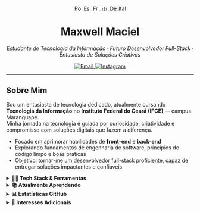 
<p align="center">
  <a href="./README-pt.md" title="Português">
    <img src="https://flagcdn.com/20x15/br.png" width="20" height="15" alt="Português" style="vertical-align:middle" />
  </a>
  <a href="./README-es.md" title="Español">
    <img src="https://flagcdn.com/20x15/es.png" width="20" height="15" alt="Español" style="vertical-align:middle" />
  </a>
  <a href="./README-fr.md" title="Français">
    <img src="https://flagcdn.com/20x15/fr.png" width="20" height="15" alt="Français" style="vertical-align:middle" />
  </a>
  <a href="./README-zh.md" title="中文">
    <img src="https://flagcdn.com/20x15/cn.png" width="20" height="15" alt="中文" style="vertical-align:middle" />
  </a>
  <a href="./README-de.md" title="Deutsch">
    <img src="https://flagcdn.com/20x15/de.png" width="20" height="15" alt="Deutsch" style="vertical-align:middle" />
  </a>
  <a href="./README-it.md" title="Italiano">
    <img src="https://flagcdn.com/20x15/it.png" width="20" height="15" alt="Italiano" style="vertical-align:middle" />
  </a>
</p>

<h1 align="center">Maxwell Maciel</h1>

<p align="center">
  <em>Estudante de Tecnologia da Informação · Futuro Desenvolvedor Full-Stack · Entusiasta de Soluções Criativas</em>
</p>

<p align="center" style="margin-top:0.3em;">
  <a href="mailto:sousamaciel@aluno.ifce.edu.br" title="Enviar email" target="_blank" rel="noopener noreferrer">
    <img src="https://img.shields.io/badge/-Email-505050?style=flat&logo=gmail&logoColor=white" alt="Email" />
  </a>
  <a href="https://instagram.com/maxsksr" target="_blank" title="Instagram" rel="noopener noreferrer">
    <img src="https://img.shields.io/badge/-Instagram-505050?style=flat&logo=instagram&logoColor=white" alt="Instagram" />
  </a>
</p>

---

## Sobre Mim

Sou um entusiasta de tecnologia dedicado, atualmente cursando **Tecnologia da Informação** no **Instituto Federal do Ceará (IFCE)** — campus Maranguape.  
Minha jornada na tecnologia é guiada por curiosidade, criatividade e compromisso com soluções digitais que fazem a diferença.

- Focado em aprimorar habilidades de **front-end** e **back-end**  
- Explorando fundamentos de engenharia de software, princípios de código limpo e boas práticas  
- Objetivo: tornar-me um desenvolvedor full-stack proficiente, capaz de entregar soluções impactantes e confiáveis

<details>
  <summary><strong>👨‍💻 Tech Stack & Ferramentas</strong></summary>

  <p align="center" style="margin-top:10px;">
    <img src="https://img.icons8.com/color/48/java-coffee-cup-logo--v1.png" alt="Java" title="Java" />
    <img src="https://img.icons8.com/color/48/python.png" alt="Python" title="Python" />
    <img src="https://img.icons8.com/color/48/html-5--v1.png" alt="HTML" title="HTML" />
    <img src="https://img.icons8.com/color/48/css3.png" alt="CSS" title="CSS" />
    <img src="https://img.icons8.com/fluency/48/000000/github.png" alt="GitHub" title="GitHub" />
    <img src="https://img.icons8.com/color/48/visual-studio-code-2019.png" alt="VSCode" title="VSCode" />
  </p>
</details>

<details>
  <summary><strong>📚 Atualmente Aprendendo</strong></summary>

  ```plaintext
  Java — Programação Orientada a Objetos, Desenvolvimento Desktop
  Python — Scripting, Processamento de Dados
  HTML & CSS — Web Semântica, Design de Layout
  Git & GitHub — Controle de Versão e Colaboração
````

</details>

<details>
  <summary><strong>📊 Estatísticas GitHub</strong></summary>

  <p align="center" style="margin-top:10px;">
    <img src="https://github-readme-stats.vercel.app/api?username=MaxwellMaciel&show_icons=true&theme=tokyonight" alt="GitHub Stats" height="170" />
    <img src="https://github-readme-stats.vercel.app/api/top-langs/?username=MaxwellMaciel&layout=compact&theme=tokyonight" alt="GitHub Top Languages" height="170" />
  </p>
</details>

<details>
  <summary><strong>🎨 Interesses Adicionais</strong></summary>

Além do desenvolvimento, tenho um forte interesse em arte e criatividade, incluindo:

* Desenho e design visual
* Explorar música como fonte de inspiração
* Incorporar estética em projetos digitais

</details>
